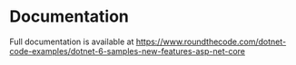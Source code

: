 # Documentation

Full documentation is available at https://www.roundthecode.com/dotnet-code-examples/dotnet-6-samples-new-features-asp-net-core
